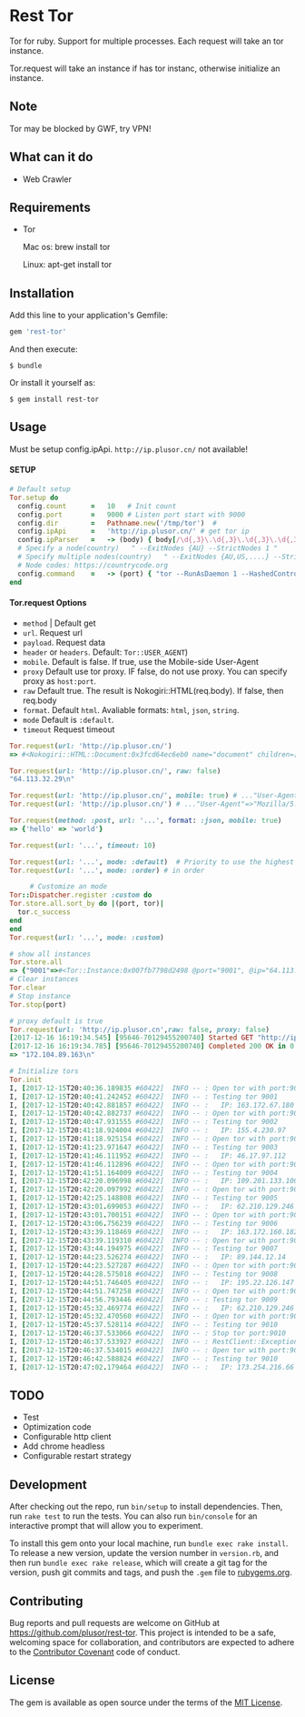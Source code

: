 # Rest Tor

Tor for ruby.  Support for multiple processes.  Each request will take an tor instance.

Tor.request will  take an instance if has tor instanc, otherwise initialize an instance.

## Note

Tor may be blocked by GWF,  try VPN!

## What can it do

- Web Crawler

## Requirements

- Tor

  Mac os:  brew install tor

  Linux: apt-get install tor

## Installation


Add this line to your application's Gemfile:

```ruby
gem 'rest-tor'
```

And then execute:

    $ bundle

Or install it yourself as:

    $ gem install rest-tor

## Usage

Must be setup config.ipApi.  `http://ip.plusor.cn/` not available!

#### SETUP

```ruby
# Default setup
Tor.setup do
  config.count      =   10   # Init count
  config.port       =   9000 # Listen port start with 9000
  config.dir        =   Pathname.new('/tmp/tor')  # 
  config.ipApi      =   'http://ip.plusor.cn/' # get tor ip
  config.ipParser   =   -> (body) { body[/\d{,3}\.\d{,3}\.\d{,3}\.\d{,3}/] }   # get tor ip
  # Specify a node(country)   " --ExitNodes {AU} --StrictNodes 1 "
  # Specify multiple nodes(country)   " --ExitNodes {AU,US,....} --StrictNodes 1 "
  # Node codes: https://countrycode.org
  config.command    =   -> (port) { "tor --RunAsDaemon 1 --HashedControlPassword \"\"  --ControlPort auto --PidFile #{Tor.dir(port)}/tor.pid --SocksPort #{port} --DataDirectory #{Tor.dir(port)}  --CircuitBuildTimeout 5 --KeepalivePeriod 60 --NewCircuitPeriod 15 --NumEntryGuards 8 --quiet" }
end
```

####  Tor.request Options
- `method` | Default get
- `url`. Request url
- `payload`. Request data
- `header` or `headers`. Default: `Tor::USER_AGENT`)
- `mobile`. Default is false. If true, use the Mobile-side User-Agent
- `proxy` Default use tor proxy. IF false, do not use proxy. You can specify proxy as `host:port`.
- `raw` Default true. The result is Nokogiri::HTML(req.body). If false, then req.body
- `format`. Default `html`. Avaliable formats:  `html`, `json`, `string`.
- `mode` Default is  `:default`.
- `timeout` Request timeout


```ruby
Tor.request(url: 'http://ip.plusor.cn/')
=> #<Nokogiri::HTML::Document:0x3fcd64ec6eb0 name="document" children=[#<Nokogiri::XML::DTD:0x3fcd64ec6af0 name="html">, #<Nokogiri::XML::Element:0x3fcd64ec67f8 name="html" children=[#<Nokogiri::XML::Element:0x3fcd64ec6618 name="body" children=[#<Nokogiri::XML::Element:0x3fcd64ec6438 name="p" children=[#<Nokogiri::XML::Text:0x3fcd64ec6258 "185.100.85.101\n">]>]>]>]> 

Tor.request(url: 'http://ip.plusor.cn/', raw: false)
"64.113.32.29\n" 

Tor.request(url: 'http://ip.plusor.cn/', mobile: true) # ..."User-Agent"=>"ANDROID_KFZ_COM_2.0.9_M6 Note_7.1.2"
Tor.request(url: 'http://ip.plusor.cn/') # ..."User-Agent"=>"Mozilla/5.0 (Macintosh; Intel Mac OS X 10_12_6) AppleWebKit/537.36 (KHTML, like Gecko)

Tor.request(method: :post, url: '...', format: :json, mobile: true)
=> {'hello' => 'world'}

Tor.request(url: '...', timeout: 10)

Tor.request(url: '...', mode: :default)  # Priority to use the highest number of successes, default is :default
Tor.request(url: '...', mode: :order) # in order

     # Customize an mode
Tor::Dispatcher.register :custom do
Tor.store.all.sort_by do |(port, tor)|
  tor.c_success
end
end
Tor.request(url: '...', mode: :custom)

# show all instances
Tor.store.all
=> {"9001"=>#<Tor::Instance:0x007fb7798d2498 @port="9001", @ip="64.113.32.29", @using=nil, @counter=#<Counter success: 5, fail: 1, succss_at: 2017-12-15 19:52:44 +0800, fail_at:2017-12-15 19:52:26 +0800>>}
# Clear instances
Tor.clear
# Stop instance
Tor.stop(port)

# proxy default is true
Tor.request(url: 'http://ip.plusor.cn',raw: false, proxy: false)
[2017-12-16 16:19:34.545] [95646-70129455200740] Started GET "http://ip.plusor.cn" (port:rest-client | mode:default)
[2017-12-16 16:19:34.785] [95646-70129455200740] Completed 200 OK in 0.2s (Size: 15 Bytes)
=> "172.104.89.163\n"

# Initialize tors
Tor.init
I, [2017-12-15T20:40:36.189835 #60422]  INFO -- : Open tor with port:9001
I, [2017-12-15T20:40:41.242452 #60422]  INFO -- : Testing tor 9001
I, [2017-12-15T20:40:42.881857 #60422]  INFO -- :   IP: 163.172.67.180 
I, [2017-12-15T20:40:42.882737 #60422]  INFO -- : Open tor with port:9002
I, [2017-12-15T20:40:47.931555 #60422]  INFO -- : Testing tor 9002
I, [2017-12-15T20:41:18.924004 #60422]  INFO -- :   IP: 155.4.230.97 
I, [2017-12-15T20:41:18.925154 #60422]  INFO -- : Open tor with port:9003
I, [2017-12-15T20:41:23.971647 #60422]  INFO -- : Testing tor 9003
I, [2017-12-15T20:41:46.111952 #60422]  INFO -- :   IP: 46.17.97.112 
I, [2017-12-15T20:41:46.112896 #60422]  INFO -- : Open tor with port:9004
I, [2017-12-15T20:41:51.164009 #60422]  INFO -- : Testing tor 9004
I, [2017-12-15T20:42:20.096998 #60422]  INFO -- :   IP: 109.201.133.100 
I, [2017-12-15T20:42:20.097992 #60422]  INFO -- : Open tor with port:9005
I, [2017-12-15T20:42:25.148808 #60422]  INFO -- : Testing tor 9005
I, [2017-12-15T20:43:01.699053 #60422]  INFO -- :   IP: 62.210.129.246 
I, [2017-12-15T20:43:01.700151 #60422]  INFO -- : Open tor with port:9006
I, [2017-12-15T20:43:06.756239 #60422]  INFO -- : Testing tor 9006
I, [2017-12-15T20:43:39.118469 #60422]  INFO -- :   IP: 163.172.160.182 
I, [2017-12-15T20:43:39.119310 #60422]  INFO -- : Open tor with port:9007
I, [2017-12-15T20:43:44.194975 #60422]  INFO -- : Testing tor 9007
I, [2017-12-15T20:44:23.526274 #60422]  INFO -- :   IP: 89.144.12.14 
I, [2017-12-15T20:44:23.527287 #60422]  INFO -- : Open tor with port:9008
I, [2017-12-15T20:44:28.575018 #60422]  INFO -- : Testing tor 9008
I, [2017-12-15T20:44:51.746405 #60422]  INFO -- :   IP: 195.22.126.147 
I, [2017-12-15T20:44:51.747258 #60422]  INFO -- : Open tor with port:9009
I, [2017-12-15T20:44:56.793446 #60422]  INFO -- : Testing tor 9009
I, [2017-12-15T20:45:32.469774 #60422]  INFO -- :   IP: 62.210.129.246 
I, [2017-12-15T20:45:32.470560 #60422]  INFO -- : Open tor with port:9010
I, [2017-12-15T20:45:37.528114 #60422]  INFO -- : Testing tor 9010
I, [2017-12-15T20:46:37.533066 #60422]  INFO -- : Stop tor port:9010
I, [2017-12-15T20:46:37.533927 #60422]  INFO -- : RestClient::Exceptions::OpenTimeout:Timed out connecting to server
I, [2017-12-15T20:46:37.534015 #60422]  INFO -- : Open tor with port:9010
I, [2017-12-15T20:46:42.588824 #60422]  INFO -- : Testing tor 9010
I, [2017-12-15T20:47:02.179464 #60422]  INFO -- :   IP: 173.254.216.66
```

## TODO

- Test
- Optimization code
- Configurable http client
 - Add chrome headless
- Configurable restart strategy

## Development

After checking out the repo, run `bin/setup` to install dependencies. Then, run `rake test` to run the tests. You can also run `bin/console` for an interactive prompt that will allow you to experiment.

To install this gem onto your local machine, run `bundle exec rake install`. To release a new version, update the version number in `version.rb`, and then run `bundle exec rake release`, which will create a git tag for the version, push git commits and tags, and push the `.gem` file to [rubygems.org](https://rubygems.org).

## Contributing

Bug reports and pull requests are welcome on GitHub at https://github.com/plusor/rest-tor. This project is intended to be a safe, welcoming space for collaboration, and contributors are expected to adhere to the [Contributor Covenant](http://contributor-covenant.org) code of conduct.


## License

The gem is available as open source under the terms of the [MIT License](http://opensource.org/licenses/MIT).

